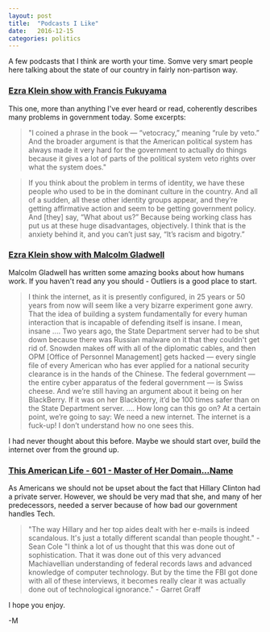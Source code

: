 ```yaml
---
layout: post
title:  "Podcasts I Like"
date:   2016-12-15
categories: politics  
---
```


A few podcasts that I think are worth your time. Somve very smart people here talking about the state of our country in fairly non-partison way.  

### [Ezra Klein show with Francis Fukuyama][1]

This one, more than anything I've ever heard or read, coherently describes many problems in government today.  Some excerpts: 

> "I coined a phrase in the book — “vetocracy,” meaning “rule by veto.” And the broader argument is that the American political system has always made it very hard for the government to actually do things because it gives a lot of parts of the political system veto rights over what the system does."

> If you think about the problem in terms of identity, we have these people who used to be in the dominant culture in the country. And all of a sudden, all these other identity groups appear, and they’re getting affirmative action and seem to be getting government policy. And [they] say, “What about us?” Because being working class has put us at these huge disadvantages, objectively.
I think that is the anxiety behind it, and you can’t just say, “It’s racism and bigotry.”

### [Ezra Klein show with Malcolm Gladwell][2]

Malcolm Gladwell has written some amazing books about how humans work.  If you haven't read any you should - Outliers is a good place to start. 

> I think the internet, as it is presently configured, in 25 years or 50 years from now will seem like a very bizarre experiment gone awry. That the idea of building a system fundamentally for every human interaction that is incapable of defending itself is insane. I mean, insane
....
Two years ago, the State Department server had to be shut down because there was Russian malware on it that they couldn't get rid of. Snowden makes off with all of the diplomatic cables, and then OPM [Office of Personnel Management] gets hacked — every single file of every American who has ever applied for a national security clearance is in the hands of the Chinese. The federal government — the entire cyber apparatus of the federal government — is Swiss cheese. And we’re still having an argument about it being on her BlackBerry. If it was on her Blackberry, it’d be 100 times safer than on the State Department server.
....
How long can this go on? At a certain point, we’re going to say: We need a new internet. The internet is a fuck-up! I don’t understand how no one sees this.

I had never thought about this before.  Maybe we should start over, build the internet over from the ground up. 

### [This American Life - 601 - Master of Her Domain...Name][3]

As Americans we should not be upset about the fact that Hillary Clinton had a private server.  However, we should be very mad that she, and many of her predecessors, needed a server because of how bad our government handles Tech. 

> "The way Hillary and her top aides dealt with her e-mails is indeed scandalous. It's just a totally different scandal than people thought." - Sean Cole
"I think a lot of us thought that this was done out of sophistication. That it was done out of this very advanced Machiavellian understanding of federal records laws and advanced knowledge of computer technology. But by the time the FBI got done with all of these interviews, it becomes really clear it was actually done out of technological ignorance." - Garret Graff

I hope you enjoy. 

-M


[1]: http://www.vox.com/2016/10/26/13352946/francis-fukuyama-ezra-klein

[2]: http://www.vox.com/conversations/2016/10/6/12291018/malcolm-gladwell-ezra-klein

[3]: https://www.thisamericanlife.org/radio-archives/episode/601/master-of-her-domain-name